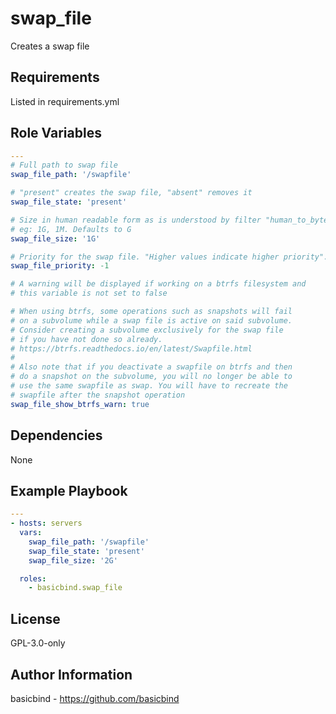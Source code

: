 swap_file
=========

Creates a swap file

Requirements
------------

Listed in requirements.yml

Role Variables
--------------

```yaml
---
# Full path to swap file
swap_file_path: '/swapfile'

# "present" creates the swap file, "absent" removes it
swap_file_state: 'present'

# Size in human readable form as is understood by filter "human_to_bytes"
# eg: 1G, 1M. Defaults to G
swap_file_size: '1G'

# Priority for the swap file. "Higher values indicate higher priority".
swap_file_priority: -1 

# A warning will be displayed if working on a btrfs filesystem and
# this variable is not set to false

# When using btrfs, some operations such as snapshots will fail
# on a subvolume while a swap file is active on said subvolume.
# Consider creating a subvolume exclusively for the swap file
# if you have not done so already.
# https://btrfs.readthedocs.io/en/latest/Swapfile.html
#
# Also note that if you deactivate a swapfile on btrfs and then
# do a snapshot on the subvolume, you will no longer be able to
# use the same swapfile as swap. You will have to recreate the
# swapfile after the snapshot operation
swap_file_show_btrfs_warn: true 
```

Dependencies
------------

None

Example Playbook
----------------
```yaml
---
- hosts: servers
  vars:
    swap_file_path: '/swapfile'
    swap_file_state: 'present'
    swap_file_size: '2G'

  roles:
    - basicbind.swap_file
```

License
-------

GPL-3.0-only

Author Information
------------------
basicbind - https://github.com/basicbind


